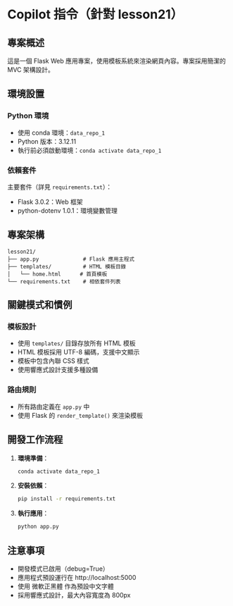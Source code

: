 # Copilot 指令（針對 lesson21）

## 專案概述
這是一個 Flask Web 應用專案，使用模板系統來渲染網頁內容。專案採用簡潔的 MVC 架構設計。

## 環境設置
### Python 環境
- 使用 conda 環境：`data_repo_1`
- Python 版本：3.12.11
- 執行前必須啟動環境：`conda activate data_repo_1`

### 依賴套件
主要套件（詳見 `requirements.txt`）：
- Flask 3.0.2：Web 框架
- python-dotenv 1.0.1：環境變數管理

## 專案架構
```
lesson21/
├── app.py              # Flask 應用主程式
├── templates/          # HTML 模板目錄
│   └── home.html      # 首頁模板
└── requirements.txt    # 相依套件列表
```

## 關鍵模式和慣例
### 模板設計
- 使用 `templates/` 目錄存放所有 HTML 模板
- HTML 模板採用 UTF-8 編碼，支援中文顯示
- 模板中包含內聯 CSS 樣式
- 使用響應式設計支援多種設備

### 路由規則
- 所有路由定義在 `app.py` 中
- 使用 Flask 的 `render_template()` 來渲染模板

## 開發工作流程
1. **環境準備**：
   ```bash
   conda activate data_repo_1
   ```

2. **安裝依賴**：
   ```bash
   pip install -r requirements.txt
   ```

3. **執行應用**：
   ```bash
   python app.py
   ```

## 注意事項
- 開發模式已啟用（debug=True）
- 應用程式預設運行在 http://localhost:5000
- 使用 微軟正黑體 作為預設中文字體
- 採用響應式設計，最大內容寬度為 800px